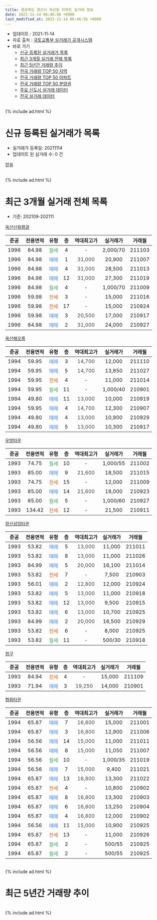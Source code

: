 ```yaml
---
title: 경상북도 경산시 옥산동 아파트 실거래 정보
date: 2021-11-14 06:46:56 +0900
last_modified_at: 2021-11-14 06:46:56 +0900
---
```


* 업데이트 : 2021-11-14
* 자료 출처 : [국토교통부 실거래가 공개시스템](http://rt.molit.go.kr)
* 바로 가기
    * [신규 등록된 실거래가 목록](#신규-등록된-실거래가-목록)
    * [최근 3개월 실거래 전체 목록](#최근-3개월-실거래-전체-목록)
    * [최근 5년간 거래량 추이](#최근-5년간-거래량-추이)
    * [전국 거래량 TOP 50 지역](https://inasie.github.io/apt-trade-info/최근-3개월-전국에서-가장-거래가-많이-발생한-지역)
    * [전국 거래량 TOP 50 아파트](https://inasie.github.io/apt-trade-info/최근-3개월-전국에서-가장-거래가-많이-발생한-아파트)
    * [전국 거래량 TOP 50 분양권](https://inasie.github.io/apt-trade-info/최근-3개월-전국에서-가장-거래가-많이-발생한-분양권)
    * [주요 신도시 실거래 데이터](https://inasie.github.io/apt-trade-info/주요-신도시)
    * [전국 실거래 데이터](https://inasie.github.io/apt-trade-info/전국)
<br>
{% include ad.html %}
<br>

# 신규 등록된 실거래가 목록
* 실거래가 등록일: 20211114
* 업데이트 된 실거래 수: 0 건

없음

<br>
{% include ad.html %}
<br>

# 최근 3개월 실거래 전체 목록
* 기준: 202109-202111


[옥산신화평광](https://search.naver.com/search.naver?query=%EA%B2%BD%EC%83%81%EB%B6%81%EB%8F%84+%EA%B2%BD%EC%82%B0%EC%8B%9C+%EC%98%A5%EC%82%B0%EB%8F%99+%EC%98%A5%EC%82%B0%EC%8B%A0%ED%99%94%ED%8F%89%EA%B4%91)

|준공|전용면적|유형|층|역대최고가|실거래가|거래월|
|:---:|:---:|:---:|:---:|:---:|:---:|:---:|
|1996|84.98|<span style="color:#34a853">월세</span>|4|<span style="color:#444444">-</span>|2,000/70|211103|
|1996|84.98|<span style="color:#4285f3">매매</span>|1|<span style="color:#444444">31,000</span>|20,900|211007|
|1996|84.98|<span style="color:#4285f3">매매</span>|4|<span style="color:#444444">31,000</span>|28,500|211013|
|1996|84.98|<span style="color:#4285f3">매매</span>|12|<span style="color:#444444">31,000</span>|27,300|211019|
|1996|84.98|<span style="color:#34a853">월세</span>|4|<span style="color:#444444">-</span>|1,000/70|211009|
|1996|59.98|<span style="color:#ff5a00">전세</span>|3|<span style="color:#444444">-</span>|15,000|211016|
|1996|59.98|<span style="color:#ff5a00">전세</span>|17|<span style="color:#444444">-</span>|15,000|210924|
|1996|59.98|<span style="color:#4285f3">매매</span>|3|<span style="color:#444444">20,500</span>|17,000|210917|
|1996|84.98|<span style="color:#4285f3">매매</span>|2|<span style="color:#444444">31,000</span>|24,000|210927|

[옥산해오름](https://search.naver.com/search.naver?query=%EA%B2%BD%EC%83%81%EB%B6%81%EB%8F%84+%EA%B2%BD%EC%82%B0%EC%8B%9C+%EC%98%A5%EC%82%B0%EB%8F%99+%EC%98%A5%EC%82%B0%ED%95%B4%EC%98%A4%EB%A6%84)

|준공|전용면적|유형|층|역대최고가|실거래가|거래월|
|:---:|:---:|:---:|:---:|:---:|:---:|:---:|
|1994|59.95|<span style="color:#4285f3">매매</span>|3|<span style="color:#444444">14,700</span>|12,000|211110|
|1994|59.95|<span style="color:#4285f3">매매</span>|5|<span style="color:#444444">14,700</span>|13,850|211027|
|1994|59.95|<span style="color:#ff5a00">전세</span>|4|<span style="color:#444444">-</span>|11,000|211014|
|1994|59.95|<span style="color:#34a853">월세</span>|11|<span style="color:#444444">-</span>|1,000/40|210901|
|1994|49.80|<span style="color:#4285f3">매매</span>|11|<span style="color:#444444">13,000</span>|10,000|210919|
|1994|59.95|<span style="color:#4285f3">매매</span>|4|<span style="color:#444444">14,700</span>|12,300|210907|
|1994|49.80|<span style="color:#4285f3">매매</span>|4|<span style="color:#444444">13,000</span>|10,900|210929|
|1994|49.80|<span style="color:#4285f3">매매</span>|5|<span style="color:#444444">13,000</span>|10,300|210917|

[우방타운](https://search.naver.com/search.naver?query=%EA%B2%BD%EC%83%81%EB%B6%81%EB%8F%84+%EA%B2%BD%EC%82%B0%EC%8B%9C+%EC%98%A5%EC%82%B0%EB%8F%99+%EC%9A%B0%EB%B0%A9%ED%83%80%EC%9A%B4)

|준공|전용면적|유형|층|역대최고가|실거래가|거래월|
|:---:|:---:|:---:|:---:|:---:|:---:|:---:|
|1993|74.75|<span style="color:#34a853">월세</span>|10|<span style="color:#444444">-</span>|1,000/55|211002|
|1993|85.00|<span style="color:#4285f3">매매</span>|9|<span style="color:#444444">21,600</span>|18,500|211015|
|1993|74.75|<span style="color:#ff5a00">전세</span>|15|<span style="color:#444444">-</span>|12,000|211009|
|1993|85.00|<span style="color:#4285f3">매매</span>|14|<span style="color:#444444">21,600</span>|18,000|210923|
|1993|85.00|<span style="color:#34a853">월세</span>|5|<span style="color:#444444">-</span>|1,000/60|210927|
|1993|134.42|<span style="color:#ff5a00">전세</span>|12|<span style="color:#444444">-</span>|21,500|210911|

[창신성암타운](https://search.naver.com/search.naver?query=%EA%B2%BD%EC%83%81%EB%B6%81%EB%8F%84+%EA%B2%BD%EC%82%B0%EC%8B%9C+%EC%98%A5%EC%82%B0%EB%8F%99+%EC%B0%BD%EC%8B%A0%EC%84%B1%EC%95%94%ED%83%80%EC%9A%B4)

|준공|전용면적|유형|층|역대최고가|실거래가|거래월|
|:---:|:---:|:---:|:---:|:---:|:---:|:---:|
|1993|53.82|<span style="color:#4285f3">매매</span>|5|<span style="color:#444444">13,000</span>|11,000|211011|
|1993|53.82|<span style="color:#4285f3">매매</span>|8|<span style="color:#444444">13,000</span>|11,000|211026|
|1993|84.99|<span style="color:#4285f3">매매</span>|5|<span style="color:#444444">20,000</span>|16,100|211014|
|1993|53.82|<span style="color:#ff5a00">전세</span>|7|<span style="color:#444444">-</span>|7,500|210903|
|1993|56.01|<span style="color:#4285f3">매매</span>|2|<span style="color:#444444">12,800</span>|12,000|210924|
|1993|53.82|<span style="color:#4285f3">매매</span>|5|<span style="color:#444444">13,000</span>|11,000|210918|
|1993|53.82|<span style="color:#4285f3">매매</span>|12|<span style="color:#444444">13,000</span>|9,500|210915|
|1993|53.82|<span style="color:#4285f3">매매</span>|6|<span style="color:#444444">13,000</span>|10,700|210925|
|1993|84.99|<span style="color:#4285f3">매매</span>|2|<span style="color:#444444">20,000</span>|16,500|210929|
|1993|53.82|<span style="color:#ff5a00">전세</span>|6|<span style="color:#444444">-</span>|8,000|210925|
|1993|53.82|<span style="color:#34a853">월세</span>|11|<span style="color:#444444">-</span>|500/30|210918|

[청구](https://search.naver.com/search.naver?query=%EA%B2%BD%EC%83%81%EB%B6%81%EB%8F%84+%EA%B2%BD%EC%82%B0%EC%8B%9C+%EC%98%A5%EC%82%B0%EB%8F%99+%EC%B2%AD%EA%B5%AC)

|준공|전용면적|유형|층|역대최고가|실거래가|거래월|
|:---:|:---:|:---:|:---:|:---:|:---:|:---:|
|1993|84.94|<span style="color:#ff5a00">전세</span>|4|<span style="color:#444444">-</span>|15,000|211109|
|1993|71.94|<span style="color:#4285f3">매매</span>|3|<span style="color:#444444">19,250</span>|14,000|210901|

[협화타운](https://search.naver.com/search.naver?query=%EA%B2%BD%EC%83%81%EB%B6%81%EB%8F%84+%EA%B2%BD%EC%82%B0%EC%8B%9C+%EC%98%A5%EC%82%B0%EB%8F%99+%ED%98%91%ED%99%94%ED%83%80%EC%9A%B4)

|준공|전용면적|유형|층|역대최고가|실거래가|거래월|
|:---:|:---:|:---:|:---:|:---:|:---:|:---:|
|1994|65.87|<span style="color:#4285f3">매매</span>|7|<span style="color:#444444">16,800</span>|15,000|211001|
|1994|65.87|<span style="color:#4285f3">매매</span>|3|<span style="color:#444444">16,800</span>|12,900|211006|
|1994|56.56|<span style="color:#4285f3">매매</span>|14|<span style="color:#444444">15,000</span>|11,000|211011|
|1994|56.56|<span style="color:#4285f3">매매</span>|8|<span style="color:#444444">15,000</span>|11,050|211007|
|1994|56.56|<span style="color:#34a853">월세</span>|10|<span style="color:#444444">-</span>|1,000/35|211019|
|1994|56.56|<span style="color:#4285f3">매매</span>|7|<span style="color:#444444">15,000</span>|9,400|211021|
|1994|65.87|<span style="color:#4285f3">매매</span>|13|<span style="color:#444444">16,800</span>|13,300|211022|
|1994|65.87|<span style="color:#ff5a00">전세</span>|4|<span style="color:#444444">-</span>|10,800|210902|
|1994|65.87|<span style="color:#4285f3">매매</span>|8|<span style="color:#444444">16,800</span>|13,300|210903|
|1994|65.87|<span style="color:#4285f3">매매</span>|6|<span style="color:#444444">16,800</span>|13,250|210904|
|1994|65.87|<span style="color:#4285f3">매매</span>|4|<span style="color:#444444">16,800</span>|12,000|210902|
|1994|56.56|<span style="color:#4285f3">매매</span>|11|<span style="color:#444444">15,000</span>|10,900|210925|
|1994|65.87|<span style="color:#ff5a00">전세</span>|13|<span style="color:#444444">-</span>|11,000|210926|
|1994|65.87|<span style="color:#34a853">월세</span>|2|<span style="color:#444444">-</span>|500/55|210925|
|1994|65.87|<span style="color:#34a853">월세</span>|2|<span style="color:#444444">-</span>|500/55|210925|


<br>
{% include ad.html %}
<br>

# 최근 5년간 거래량 추이


<div style="width:100%;">
    <canvas id="deal_progress" height="200"></canvas>
</div>

<script>
new Chart(document.getElementById("deal_progress"), {
    type: 'line',
    data: {
        labels: ['201611','201612','201701','201702','201703','201704','201705','201706','201707','201708','201709','201710','201711','201712','201801','201802','201803','201804','201805','201806','201807','201808','201809','201810','201811','201812','201901','201902','201903','201904','201905','201906','201907','201908','201909','201910','201911','201912','202001','202002','202003','202004','202005','202006','202007','202008','202009','202010','202011','202012','202101','202102','202103','202104','202105','202106','202107','202108','202109','202110','202111'],
        datasets: [{
            label: '매매',
            pointRadius: 1,
            data: [23, 11, 8, 11, 19, 15, 18, 23, 18, 29, 25, 15, 18, 12, 11, 16, 15, 26, 14, 13, 16, 10, 22, 19, 16, 14, 21, 15, 25, 17, 14, 17, 18, 12, 15, 24, 24, 18, 20, 16, 16, 11, 23, 26, 26, 30, 43, 27, 41, 50, 31, 21, 41, 58, 42, 32, 21, 24, 17, 14, 1],
            borderColor: "rgba(255, 201, 14, 1)",
            backgroundColor: "rgba(255, 201, 14, 0.5)",
            fill: false,
            lineTension: 0
        },{
            label: '전월세',
            pointRadius: 1,
            data: [14, 12, 6, 14, 6, 4, 6, 7, 16, 16, 12, 9, 11, 12, 17, 15, 9, 12, 10, 14, 8, 9, 8, 19, 9, 5, 15, 13, 12, 3, 12, 11, 10, 8, 16, 10, 13, 6, 15, 11, 5, 8, 7, 5, 9, 8, 6, 7, 9, 10, 14, 10, 14, 39, 19, 12, 10, 10, 11, 6, 2],
            borderColor: "rgba(0, 141, 185, 1)",
            backgroundColor: "rgba(0, 141, 185, 0.5)",
            fill: false,
            lineTension: 0
        }
        ]
    },
    options: {
        responsive: true,
        title: {
            display: false
        },
        tooltips: {
            mode: 'index',
            intersect: false
        },
        hover: {
            mode: 'nearest',
            intersect: true
        },
        scales: {
            xAxes: [{
                display: true,
                scaleLabel: {
                    display: true,
                    labelString: '년/월'
                }
            }],
            yAxes: [{
                display: true,
                ticks: {
                    suggestedMin: 0,
                },
                scaleLabel: {
                    display: true,
                    labelString: '실거래 수'
                }
            }]
        }
    }
});

</script>


<br>
{% include ad.html %}
<br>

